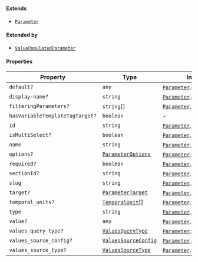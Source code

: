 #### Extends

* [`Parameter`](Parameter.md)

#### Extended by

* [`ValuePopulatedParameter`](ValuePopulatedParameter.md)

#### Properties

| Property                                                                  | Type                                          | Inherited from                                                                          |
| ------------------------------------------------------------------------- | --------------------------------------------- | --------------------------------------------------------------------------------------- |
| <a id="default"></a> `default?`                                           | `any`                                         | [`Parameter`](Parameter.md).[`default`](Parameter.md#default)                           |
| <a id="display-name"></a> `display-name?`                                 | `string`                                      | [`Parameter`](Parameter.md).[`display-name`](Parameter.md#display-name)                 |
| <a id="filteringparameters"></a> `filteringParameters?`                   | `string`\[]                                   | [`Parameter`](Parameter.md).[`filteringParameters`](Parameter.md#filteringparameters)   |
| <a id="hasvariabletemplatetagtarget"></a> `hasVariableTemplateTagTarget?` | `boolean`                                     | -                                                                                       |
| <a id="id"></a> `id`                                                      | `string`                                      | [`Parameter`](Parameter.md).[`id`](Parameter.md#id)                                     |
| <a id="ismultiselect"></a> `isMultiSelect?`                               | `boolean`                                     | [`Parameter`](Parameter.md).[`isMultiSelect`](Parameter.md#ismultiselect)               |
| <a id="name"></a> `name`                                                  | `string`                                      | [`Parameter`](Parameter.md).[`name`](Parameter.md#name)                                 |
| <a id="options"></a> `options?`                                           | [`ParameterOptions`](ParameterOptions.md)     | [`Parameter`](Parameter.md).[`options`](Parameter.md#options)                           |
| <a id="required"></a> `required?`                                         | `boolean`                                     | [`Parameter`](Parameter.md).[`required`](Parameter.md#required)                         |
| <a id="sectionid"></a> `sectionId?`                                       | `string`                                      | [`Parameter`](Parameter.md).[`sectionId`](Parameter.md#sectionid)                       |
| <a id="slug"></a> `slug`                                                  | `string`                                      | [`Parameter`](Parameter.md).[`slug`](Parameter.md#slug)                                 |
| <a id="target"></a> `target?`                                             | [`ParameterTarget`](ParameterTarget.md)       | [`Parameter`](Parameter.md).[`target`](Parameter.md#target)                             |
| <a id="temporal_units"></a> `temporal_units?`                             | [`TemporalUnit`](TemporalUnit.md)\[]          | [`Parameter`](Parameter.md).[`temporal_units`](Parameter.md#temporal_units)             |
| <a id="type"></a> `type`                                                  | `string`                                      | [`Parameter`](Parameter.md).[`type`](Parameter.md#type)                                 |
| <a id="value"></a> `value?`                                               | `any`                                         | [`Parameter`](Parameter.md).[`value`](Parameter.md#value)                               |
| <a id="values_query_type"></a> `values_query_type?`                       | [`ValuesQueryType`](ValuesQueryType.md)       | [`Parameter`](Parameter.md).[`values_query_type`](Parameter.md#values_query_type)       |
| <a id="values_source_config"></a> `values_source_config?`                 | [`ValuesSourceConfig`](ValuesSourceConfig.md) | [`Parameter`](Parameter.md).[`values_source_config`](Parameter.md#values_source_config) |
| <a id="values_source_type"></a> `values_source_type?`                     | [`ValuesSourceType`](ValuesSourceType.md)     | [`Parameter`](Parameter.md).[`values_source_type`](Parameter.md#values_source_type)     |
